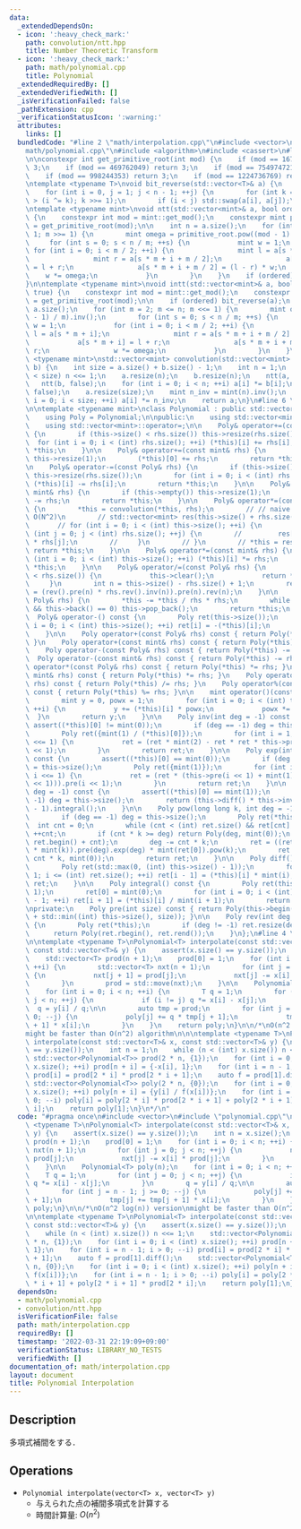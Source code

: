 ```yaml
---
data:
  _extendedDependsOn:
  - icon: ':heavy_check_mark:'
    path: convolution/ntt.hpp
    title: Number Theoretic Transform
  - icon: ':heavy_check_mark:'
    path: math/polynomial.cpp
    title: Polynomial
  _extendedRequiredBy: []
  _extendedVerifiedWith: []
  _isVerificationFailed: false
  _pathExtension: cpp
  _verificationStatusIcon: ':warning:'
  attributes:
    links: []
  bundledCode: "#line 2 \"math/interpolation.cpp\"\n#include <vector>\n#line 2 \"\
    math/polynomial.cpp\"\n#include <algorithm>\n#include <cassert>\n#line 3 \"convolution/ntt.hpp\"\
    \n\nconstexpr int get_primitive_root(int mod) {\n    if (mod == 167772161) return\
    \ 3;\n    if (mod == 469762049) return 3;\n    if (mod == 754974721) return 11;\n\
    \    if (mod == 998244353) return 3;\n    if (mod == 1224736769) return 3;\n}\n\
    \ntemplate <typename T>\nvoid bit_reverse(std::vector<T>& a) {\n    int n = a.size();\n\
    \    for (int i = 0, j = 1; j < n - 1; ++j) {\n        for (int k = n >> 1; k\
    \ > (i ^= k); k >>= 1);\n        if (i < j) std::swap(a[i], a[j]);\n    }\n}\n\
    \ntemplate <typename mint>\nvoid ntt(std::vector<mint>& a, bool ordered = true)\
    \ {\n    constexpr int mod = mint::get_mod();\n    constexpr mint primitive_root\
    \ = get_primitive_root(mod);\n\n    int n = a.size();\n    for (int m = n; m >\
    \ 1; m >>= 1) {\n        mint omega = primitive_root.pow((mod - 1) / m);\n   \
    \     for (int s = 0; s < n / m; ++s) {\n            mint w = 1;\n           \
    \ for (int i = 0; i < m / 2; ++i) {\n                mint l = a[s * m + i];\n\
    \                mint r = a[s * m + i + m / 2];\n                a[s * m + i]\
    \ = l + r;\n                a[s * m + i + m / 2] = (l - r) * w;\n            \
    \    w *= omega;\n            }\n        }\n    }\n    if (ordered) bit_reverse(a);\n\
    }\n\ntemplate <typename mint>\nvoid intt(std::vector<mint>& a, bool ordered =\
    \ true) {\n    constexpr int mod = mint::get_mod();\n    constexpr mint primitive_root\
    \ = get_primitive_root(mod);\n\n    if (ordered) bit_reverse(a);\n    int n =\
    \ a.size();\n    for (int m = 2; m <= n; m <<= 1) {\n        mint omega = primitive_root.pow((mod\
    \ - 1) / m).inv();\n        for (int s = 0; s < n / m; ++s) {\n            mint\
    \ w = 1;\n            for (int i = 0; i < m / 2; ++i) {\n                mint\
    \ l = a[s * m + i];\n                mint r = a[s * m + i + m / 2] * w;\n    \
    \            a[s * m + i] = l + r;\n                a[s * m + i + m / 2] = l -\
    \ r;\n                w *= omega;\n            }\n        }\n    }\n}\n\ntemplate\
    \ <typename mint>\nstd::vector<mint> convolution(std::vector<mint> a, std::vector<mint>\
    \ b) {\n    int size = a.size() + b.size() - 1;\n    int n = 1;\n    while (n\
    \ < size) n <<= 1;\n    a.resize(n);\n    b.resize(n);\n    ntt(a, false);\n \
    \   ntt(b, false);\n    for (int i = 0; i < n; ++i) a[i] *= b[i];\n    intt(a,\
    \ false);\n    a.resize(size);\n    mint n_inv = mint(n).inv();\n    for (int\
    \ i = 0; i < size; ++i) a[i] *= n_inv;\n    return a;\n}\n#line 6 \"math/polynomial.cpp\"\
    \n\ntemplate <typename mint>\nclass Polynomial : public std::vector<mint> {\n\
    \    using Poly = Polynomial;\n\npublic:\n    using std::vector<mint>::vector;\n\
    \    using std::vector<mint>::operator=;\n\n    Poly& operator+=(const Poly& rhs)\
    \ {\n        if (this->size() < rhs.size()) this->resize(rhs.size());\n      \
    \  for (int i = 0; i < (int) rhs.size(); ++i) (*this)[i] += rhs[i];\n        return\
    \ *this;\n    }\n\n    Poly& operator+=(const mint& rhs) {\n        if (this->empty())\
    \ this->resize(1);\n        (*this)[0] += rhs;\n        return *this;\n    }\n\
    \n    Poly& operator-=(const Poly& rhs) {\n        if (this->size() < rhs.size())\
    \ this->resize(rhs.size());\n        for (int i = 0; i < (int) rhs.size(); ++i)\
    \ (*this)[i] -= rhs[i];\n        return *this;\n    }\n\n    Poly& operator-=(const\
    \ mint& rhs) {\n        if (this->empty()) this->resize(1);\n        (*this)[0]\
    \ -= rhs;\n        return *this;\n    }\n\n    Poly& operator*=(const Poly& rhs)\
    \ {\n        *this = convolution(*this, rhs);\n        // // naive convolution\
    \ O(N^2)\n        // std::vector<mint> res(this->size() + rhs.size() - 1);\n \
    \       // for (int i = 0; i < (int) this->size(); ++i) {\n        //     for\
    \ (int j = 0; j < (int) rhs.size(); ++j) {\n        //         res[i + j] += (*this)[i]\
    \ * rhs[j];\n        //     }\n        // }\n        // *this = res;\n       \
    \ return *this;\n    }\n\n    Poly& operator*=(const mint& rhs) {\n        for\
    \ (int i = 0; i < (int) this->size(); ++i) (*this)[i] *= rhs;\n        return\
    \ *this;\n    }\n\n    Poly& operator/=(const Poly& rhs) {\n        if(this->size()\
    \ < rhs.size()) {\n            this->clear();\n            return *this;\n   \
    \     }\n        int n = this->size() - rhs.size() + 1;\n        return *this\
    \ = (rev().pre(n) * rhs.rev().inv(n)).pre(n).rev(n);\n    }\n\n    Poly& operator%=(const\
    \ Poly& rhs) {\n        *this -= *this / rhs * rhs;\n        while (!this->empty()\
    \ && this->back() == 0) this->pop_back();\n        return *this;\n    }\n\n  \
    \  Poly& operator-() const {\n        Poly ret(this->size());\n        for (int\
    \ i = 0; i < (int) this->size(); ++i) ret[i] = -(*this)[i];\n        return ret;\n\
    \    }\n\n    Poly operator+(const Poly& rhs) const { return Poly(*this) += rhs;\
    \ }\n    Poly operator+(const mint& rhs) const { return Poly(*this) += rhs; }\n\
    \    Poly operator-(const Poly& rhs) const { return Poly(*this) -= rhs; }\n  \
    \  Poly operator-(const mint& rhs) const { return Poly(*this) -= rhs; }\n    Poly\
    \ operator*(const Poly& rhs) const { return Poly(*this) *= rhs; }\n    Poly operator*(const\
    \ mint& rhs) const { return Poly(*this) *= rhs; }\n    Poly operator/(const Poly&\
    \ rhs) const { return Poly(*this) /= rhs; }\n    Poly operator%(const Poly& rhs)\
    \ const { return Poly(*this) %= rhs; }\n\n    mint operator()(const mint& x) {\n\
    \        mint y = 0, powx = 1;\n        for (int i = 0; i < (int) this->size();\
    \ ++i) {\n            y += (*this)[i] * powx;\n            powx *= x;\n      \
    \  }\n        return y;\n    }\n\n    Poly inv(int deg = -1) const {\n       \
    \ assert((*this)[0] != mint(0));\n        if (deg == -1) deg = this->size();\n\
    \        Poly ret({mint(1) / (*this)[0]});\n        for (int i = 1; i < deg; i\
    \ <<= 1) {\n            ret = (ret * mint(2) - ret * ret * this->pre(i << 1)).pre(i\
    \ << 1);\n        }\n        return ret;\n    }\n\n    Poly exp(int deg = -1)\
    \ const {\n        assert((*this)[0] == mint(0));\n        if (deg == -1) deg\
    \ = this->size();\n        Poly ret({mint(1)});\n        for (int i = 1; i < deg;\
    \ i <<= 1) {\n            ret = (ret * (this->pre(i << 1) + mint(1) - ret.log(i\
    \ << 1))).pre(i << 1);\n        }\n        return ret;\n    }\n\n    Poly log(int\
    \ deg = -1) const {\n        assert((*this)[0] == mint(1));\n        if (deg ==\
    \ -1) deg = this->size();\n        return (this->diff() * this->inv(deg)).pre(deg\
    \ - 1).integral();\n    }\n\n    Poly pow(long long k, int deg = -1) const {\n\
    \        if (deg == -1) deg = this->size();\n        Poly ret(*this);\n      \
    \  int cnt = 0;\n        while (cnt < (int) ret.size() && ret[cnt] == mint(0))\
    \ ++cnt;\n        if (cnt * k >= deg) return Poly(deg, mint(0));\n        ret.erase(ret.begin(),\
    \ ret.begin() + cnt);\n        deg -= cnt * k;\n        ret = ((ret * mint(ret[0]).inv()).log(deg)\
    \ * mint(k)).pre(deg).exp(deg) * mint(ret[0]).pow(k);\n        ret.insert(ret.begin(),\
    \ cnt * k, mint(0));\n        return ret;\n    }\n\n    Poly diff() const {\n\
    \        Poly ret(std::max(0, (int) this->size() - 1));\n        for (int i =\
    \ 1; i <= (int) ret.size(); ++i) ret[i - 1] = (*this)[i] * mint(i);\n        return\
    \ ret;\n    }\n\n    Poly integral() const {\n        Poly ret(this->size() +\
    \ 1);\n        ret[0] = mint(0);\n        for (int i = 0; i < (int) ret.size()\
    \ - 1; ++i) ret[i + 1] = (*this)[i] / mint(i + 1);\n        return ret;\n    }\n\
    \nprivate:\n    Poly pre(int size) const { return Poly(this->begin(), this->begin()\
    \ + std::min((int) this->size(), size)); }\n\n    Poly rev(int deg = -1) const\
    \ {\n        Poly ret(*this);\n        if (deg != -1) ret.resize(deg, 0);\n  \
    \      return Poly(ret.rbegin(), ret.rend());\n    }\n};\n#line 4 \"math/interpolation.cpp\"\
    \n\ntemplate <typename T>\nPolynomial<T> interpolate(const std::vector<T>& x,\
    \ const std::vector<T>& y) {\n    assert(x.size() == y.size());\n    int n = x.size();\n\
    \    std::vector<T> prod(n + 1);\n    prod[0] = 1;\n    for (int i = 0; i < n;\
    \ ++i) {\n        std::vector<T> nxt(n + 1);\n        for (int j = 0; j < n; ++j)\
    \ {\n            nxt[j + 1] = prod[j];\n            nxt[j] -= x[i] * prod[j];\n\
    \        }\n        prod = std::move(nxt);\n    }\n\n    Polynomial<T> poly(n);\n\
    \    for (int i = 0; i < n; ++i) {\n        T q = 1;\n        for (int j = 0;\
    \ j < n; ++j) {\n            if (i != j) q *= x[i] - x[j];\n        }\n      \
    \  q = y[i] / q;\n\n        auto tmp = prod;\n        for (int j = n - 1; j >=\
    \ 0; --j) {\n            poly[j] += q * tmp[j + 1];\n            tmp[j] += tmp[j\
    \ + 1] * x[i];\n        }\n    }\n    return poly;\n}\n\n/*\nO(n^2 log(n)) version\n\
    might be faster than O(n^2) algorithm\n\n\ntemplate <typename T>\nPolynomial<T>\
    \ interpolate(const std::vector<T>& x, const std::vector<T>& y) {\n    assert(x.size()\
    \ == y.size());\n    int n = 1;\n    while (n < (int) x.size()) n <<= 1;\n   \
    \ std::vector<Polynomial<T>> prod(2 * n, {1});\n    for (int i = 0; i < (int)\
    \ x.size(); ++i) prod[n + i] = {-x[i], 1};\n    for (int i = n - 1; i > 0; --i)\
    \ prod[i] = prod[2 * i] * prod[2 * i + 1];\n    auto f = prod[1].diff();\n   \
    \ std::vector<Polynomial<T>> poly(2 * n, {0});\n    for (int i = 0; i < (int)\
    \ x.size(); ++i) poly[n + i] = {y[i] / f(x[i])};\n    for (int i = n - 1; i >\
    \ 0; --i) poly[i] = poly[2 * i] * prod[2 * i + 1] + poly[2 * i + 1] * prod[2 *\
    \ i];\n    return poly[1];\n}\n*/\n"
  code: "#pragma once\n#include <vector>\n#include \"polynomial.cpp\"\n\ntemplate\
    \ <typename T>\nPolynomial<T> interpolate(const std::vector<T>& x, const std::vector<T>&\
    \ y) {\n    assert(x.size() == y.size());\n    int n = x.size();\n    std::vector<T>\
    \ prod(n + 1);\n    prod[0] = 1;\n    for (int i = 0; i < n; ++i) {\n        std::vector<T>\
    \ nxt(n + 1);\n        for (int j = 0; j < n; ++j) {\n            nxt[j + 1] =\
    \ prod[j];\n            nxt[j] -= x[i] * prod[j];\n        }\n        prod = std::move(nxt);\n\
    \    }\n\n    Polynomial<T> poly(n);\n    for (int i = 0; i < n; ++i) {\n    \
    \    T q = 1;\n        for (int j = 0; j < n; ++j) {\n            if (i != j)\
    \ q *= x[i] - x[j];\n        }\n        q = y[i] / q;\n\n        auto tmp = prod;\n\
    \        for (int j = n - 1; j >= 0; --j) {\n            poly[j] += q * tmp[j\
    \ + 1];\n            tmp[j] += tmp[j + 1] * x[i];\n        }\n    }\n    return\
    \ poly;\n}\n\n/*\nO(n^2 log(n)) version\nmight be faster than O(n^2) algorithm\n\
    \n\ntemplate <typename T>\nPolynomial<T> interpolate(const std::vector<T>& x,\
    \ const std::vector<T>& y) {\n    assert(x.size() == y.size());\n    int n = 1;\n\
    \    while (n < (int) x.size()) n <<= 1;\n    std::vector<Polynomial<T>> prod(2\
    \ * n, {1});\n    for (int i = 0; i < (int) x.size(); ++i) prod[n + i] = {-x[i],\
    \ 1};\n    for (int i = n - 1; i > 0; --i) prod[i] = prod[2 * i] * prod[2 * i\
    \ + 1];\n    auto f = prod[1].diff();\n    std::vector<Polynomial<T>> poly(2 *\
    \ n, {0});\n    for (int i = 0; i < (int) x.size(); ++i) poly[n + i] = {y[i] /\
    \ f(x[i])};\n    for (int i = n - 1; i > 0; --i) poly[i] = poly[2 * i] * prod[2\
    \ * i + 1] + poly[2 * i + 1] * prod[2 * i];\n    return poly[1];\n}\n*/"
  dependsOn:
  - math/polynomial.cpp
  - convolution/ntt.hpp
  isVerificationFile: false
  path: math/interpolation.cpp
  requiredBy: []
  timestamp: '2022-03-31 22:19:09+09:00'
  verificationStatus: LIBRARY_NO_TESTS
  verifiedWith: []
documentation_of: math/interpolation.cpp
layout: document
title: Polynomial Interpolation
---
```


## Description

多項式補間をする．

## Operations

- `Polynomial interpolate(vector<T> x, vector<T> y)`
    - 与えられた点の補間多項式を計算する
    - 時間計算量: $O(n^2)$